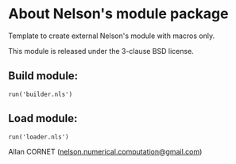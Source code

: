 # About Nelson's module package

Template to create external Nelson's module with macros only. 

This module is released under the 3-clause BSD license.

## Build module:

```
run('builder.nls')
```

## Load module:

```
run('loader.nls')
```


Allan CORNET (nelson.numerical.computation@gmail.com)

